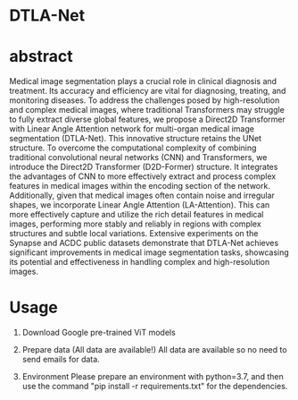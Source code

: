 # DTLA-Net
# abstract
Medical image segmentation plays a crucial role in clinical diagnosis and treatment. Its accuracy and efficiency are vital for diagnosing, treating, and monitoring diseases. To address the challenges posed by high-resolution and complex medical images, where traditional Transformers may struggle to fully extract diverse global features, we propose a Direct2D Transformer with Linear Angle Attention network for multi-organ medical image segmentation (DTLA-Net). This innovative structure retains the UNet structure. To overcome the computational complexity of combining traditional convolutional neural networks (CNN) and Transformers, we introduce the Direct2D Transformer (D2D-Former) structure. It integrates the advantages of CNN to more effectively extract and process complex features in medical images within the encoding section of the network.  Additionally, given that medical images often contain noise and irregular shapes, we incorporate Linear Angle Attention (LA-Attention). This can more effectively capture and utilize the rich detail features in medical images, performing more stably and reliably in regions with complex structures and subtle local variations. Extensive experiments on the Synapse and ACDC public datasets demonstrate that DTLA-Net achieves significant improvements in medical image segmentation tasks, showcasing its potential and effectiveness in handling complex and high-resolution images.
# Usage
1. Download Google pre-trained ViT models

2. Prepare data (All data are available!)
 All data are available so no need to send emails for data.
3. Environment
   Please prepare an environment with python=3.7, and then use the command "pip install -r requirements.txt" for the dependencies.
